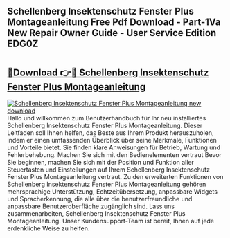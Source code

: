 ## Schellenberg Insektenschutz Fenster Plus Montageanleitung Free Pdf Download - Part-1Va New Repair Owner Guide - User Service Edition EDG0Z

# <h2><a href="http://df7e5h.blite.top/?on=Schellenberg+Insektenschutz+Fenster+Plus+Montageanleitung">🔗Download 👉🔴 Schellenberg Insektenschutz Fenster Plus Montageanleitung</a></h2>

[![Schellenberg Insektenschutz Fenster Plus Montageanleitung new download](https://i.imgur.com/lujVjoI.png)](http://df7e5h.blite.top/?on=Schellenberg+Insektenschutz+Fenster+Plus+Montageanleitung)
Hallo und willkommen zum Benutzerhandbuch für Ihr neu installiertes Schellenberg Insektenschutz Fenster Plus Montageanleitung. Dieser Leitfaden soll Ihnen helfen, das Beste aus Ihrem Produkt herauszuholen, indem er einen umfassenden Überblick über seine Merkmale, Funktionen und Vorteile bietet. Sie finden klare Anweisungen für Betrieb, Wartung und Fehlerbehebung. Machen Sie sich mit den Bedienelementen vertraut Bevor Sie beginnen, machen Sie sich mit der Position und Funktion aller Steuertasten und Einstellungen auf Ihrem Schellenberg Insektenschutz Fenster Plus Montageanleitung vertraut. Zu den erweiterten Funktionen von Schellenberg Insektenschutz Fenster Plus Montageanleitung gehören mehrsprachige Unterstützung, Echtzeitübersetzung, anpassbare Widgets und Spracherkennung, die alle über die benutzerfreundliche und anpassbare Benutzeroberfläche zugänglich sind. Lass uns zusammenarbeiten, Schellenberg Insektenschutz Fenster Plus Montageanleitung. Unser Kundensupport-Team ist bereit, Ihnen auf jede erdenkliche Weise zu helfen.
